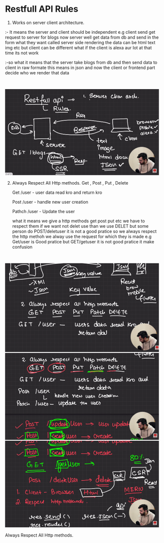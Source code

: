 # Restfull API Rules

1. Works on server client architecture.

:- It means the server and client should be independent e.g client send get request to server for blogs now server well get data from db and send in the form what they want called server side rendering the data can be html text img etc but client can be different what if the client is alexa aur Iot at that time its not work

:-so what it means that the server take blogs from db and then send data to client in raw formate this means in json and now the client or frontend part decide who we render that data 

<br/>

![Clinet server architecture](./1.png)

2. Always Respect All Http methods.
    Get , Post , Put , Delete

    Get /user - user data read kro and return kro

    Post /user - handle new user creation

    Pathch /user - Update the user

    what it means we give a http methods get post put etc we have to respect them if we want not delet use than we use DELET but some person do POST/deletuser it is not a good pratice so we always respect the http methoh we alway use the request for which they is made 
    e.g Get/user is Good pratice but GET/getuser it is not good pratice it make confusion

<br/>

![http methods rule](./2.png)
![http methods rule](./3.png)
![http methods rule](./4.png)















Always Respect All Http methods.
